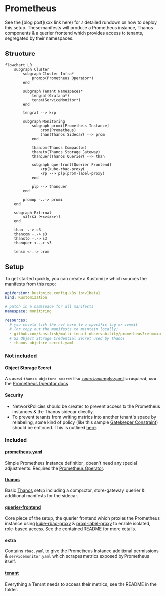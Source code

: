 # Prometheus

See the [blog post](xxx link here) for a detailed rundown on how to deploy this setup. These manifests will produce a Prometheus instance, Thanos components & a querier frontend which provides access to tenants, segregated by their namespaces. 

## Structure

```mermaid
flowchart LR
    subgraph Cluster
        subgraph Cluster Infra*
            promop(Prometheus Operator*)
        end

        subgraph Tenant Namespaces*
            tengraf(Grafana*)
            tensm(ServiceMonitor*)
        end

        tengraf --> krp

        subgraph Monitoring
            subgraph promi[Prometheus Instance]
                prom(Prometheus)
                than(Thanos Sidecar) --> prom
            end

            thancom(Thanos Compactor)
            thansto(Thanos Storage Gateway)
            thanquer(Thanos Querier) --> than

            subgraph querfront[Querier Frontend]
                krp(kube-rbac-proxy)
                krp --> plp(prom-label-proxy)
            end

            plp --> thanquer
        end

        promop -..-> promi
    end

    subgraph External
        s3[(S3 Provider)]
    end

    than -.-> s3
    thancom -.-> s3
    thansto -.-> s3
    thanquer <-.-> s3

    tensm <-.-> prom
```

## Setup

To get started quickly, you can create a Kustomize which sources the manifests from this repo:

```yaml
apiVersion: kustomize.config.k8s.io/v1beta1
kind: Kustomization

# patch in a namespace for all manifests
namespace: monitoring

resources:
  # you should lock the ref here to a specific tag or commit 
  # (or copy out the manifests to maintain locally)
  - github.com/konstfish/multi-tenant-observability/prometheus?ref=main
  # S3 Object Storage Credential Secret used by Thanos
  - thanos-objstore-secret.yaml
```

### Not included

#### Object Storage Secret

A secret `thanos-objstore-secret` like [secret.example.yaml](secret.example.yaml) is required, see the [Prometheus Operator docs](https://prometheus-operator.dev/docs/platform/thanos/)

#### Security

- NetworkPolicies should be created to prevent access to the Prometheus instances & the Thanos sidecar directly.
- To prevent tenants from writing metrics into another tenant's space by relabeling, some kind of policy (like this sample [Gatekeeper Constraint](https://github.com/konstfish/shoal/blob/main/gitops/shoal/policy-template/block-servicemonitor-honor.yaml)) should be enforced. This is outlined [here](https://github.com/prometheus-community/prom-label-proxy#risks-outside-the-scope-of-this-project).

### Included

#### [prometheus.yaml](prometheus.yaml)

Simple Prometheus Instance definition, doesn't need any special adjustments. Requires the [Prometheus Operator](https://prometheus-operator.dev/).

#### [thanos](thanos)

Basic [Thanos](thanos.io) setup including a compactor, store-gateway, querier & additional manifests for the sidecar.

#### [querier-frontend](querier-frontend)

Core piece of the setup, the querier frontend which proxies the Prometheus instance using [kube-rbac-proxy](https://github.com/brancz/kube-rbac-proxy) & [prom-label-proxy](https://github.com/prometheus-community/prom-label-proxy) to enable isolated, role-based access. See the contained README for more details.

#### [extra](extra)

Contains `rbac.yaml` to give the Prometheus Instance additional permissions & `servicemonitor.yaml` which scrapes metrics exposed by Prometheus itself.

#### [tenant](tenant)

Everything a Tenant needs to access their metrics, see the README in the folder.